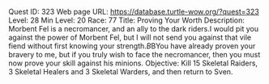 Quest ID: 323
Web page URL: https://database.turtle-wow.org/?quest=323
Level: 28
Min Level: 20
Race: 77
Title: Proving Your Worth
Description: Morbent Fel is a necromancer, and an ally to the dark riders.I would pit you against the power of Morbent Fel, but I will not send you against that vile fiend without first knowing your strength.$B$BYou have already proven your bravery to me, but if you truly wish to face the necromancer, then you must now prove your skill against his minions.
Objective: Kill 15 Skeletal Raiders, 3 Skeletal Healers and 3 Skeletal Warders, and then return to Sven.
